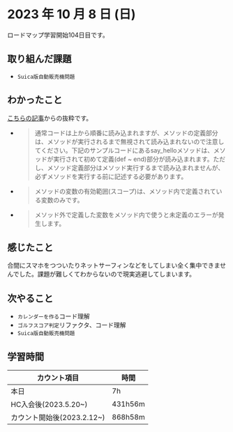 # 2023 年 10 月 8 日 (日)
ロードマップ学習開始104日目です。


## 取り組んだ課題
- `Suica版自動販売機問題`


## わかったこと
[こちらの記事](https://pikawaka.com/ruby/method)からの抜粋です。
- > 通常コードは上から順番に読み込まれますが、メソッドの定義部分は、メソッドが実行されるまで無視されて読み込まれないので注意してください。下記のサンプルコードにあるsay_helloメソッドは、メソッドが実行されて初めて定義(def ~ end)部分が読み込まれます。ただし、メソッド定義部分はメソッド実行するまで読み込まれませんが、必ずメソッドを実行する前に記述する必要があります。
- > メソッドの変数の有効範囲(スコープ)は、メソッド内で定義されている変数のみです。
- > メソッド外で定義した変数をメソッド内で使うと未定義のエラーが発生します。

## 感じたこと
合間にスマホをつついたりネットサーフィンなどをしてしまい全く集中できませんでした。課題が難しくてわからないので現実逃避してしまいます。


## 次やること
- `カレンダーを作る`コード理解
- `ゴルフスコア判定`リファクタ、コード理解
- `Suica版自動販売機問題`


## 学習時間
|カウント項目|時間|
|----|----|
|本日|7h|
|HC入会後(2023.5.20~)|431h56m|
|カウント開始後(2023.2.12~)|868h58m|
